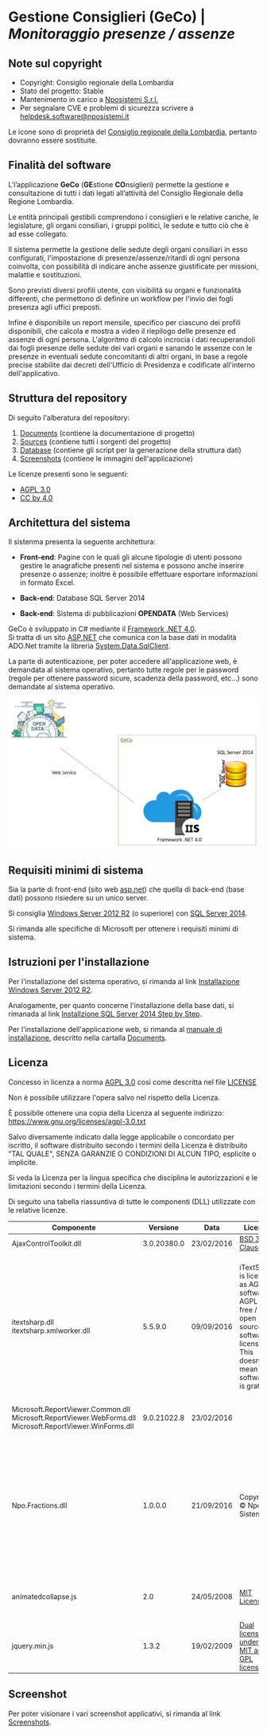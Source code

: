 # **Gestione Consiglieri (GeCo)** | *Monitoraggio presenze / assenze*

## Note sul copyright

* Copyright: Consiglio regionale della Lombardia
* Stato del progetto: Stable
* Mantenimento in carico a [Nposistemi S.r.l.](https://www.nposistemi.it)
* Per segnalare CVE e problemi di sicurezza scrivere a helpdesk.software@nposistemi.it

Le icone sono di proprietà del [Consiglio regionale della Lombardia](https://www.consiglio.regione.lombardia.it/), pertanto dovranno essere sostituite.

## Finalità del software

L'l’applicazione **GeCo** (**GE**stione **CO**nsiglieri) permette la gestione e consultazione di tutti i dati legati all’attività del Consiglio Regionale della Regione Lombardia.

Le entità principali gestibili comprendono i consiglieri e le relative cariche, le legislature, gli organi consiliari, i gruppi politici, le sedute e tutto ciò che è ad esse collegato.

Il sistema permette la gestione delle sedute degli organi consiliari in esso configurati, l'impostazione di presenze/assenze/ritardi di ogni persona coinvolta, con possibilità di indicare anche assenze giustificate per missioni, malattie e sostituzioni.

Sono previsti diversi profili utente, con visibilità su organi e funzionalità differenti, che permettono di definire un workflow per l'invio dei fogli presenza agli uffici preposti.

Infine è disponibile un report mensile, specifico per ciascuno dei profili disponibili, che calcola e mostra a video il riepilogo delle presenze ed assenze di ogni persona. L'algoritmo di calcolo incrocia i dati recuperandoli dai fogli presenze delle sedute dei vari organi e sanando le assenze con le presenze in eventuali sedute concomitanti di altri organi, in base a regole precise stabilite dai decreti dell'Ufficio di Presidenza e codificate all'interno dell'applicativo.


## Struttura del repository

Di seguito l'alberatura del repository:
1. [Documents](Documents/Readme.md) (contiene la documentazione di progetto)
2. [Sources](Sources/Readme.md) (contiene tutti i sorgenti del progetto)
3. [Database](Database/Readme.md) (contiene gli script per la generazione della struttura dati)
4. [Screenshots](Screenshots/Readme.md) (contiene le immagini dell'applicazione)

Le licenze presenti sono le seguenti:
* [AGPL 3.0](https://www.gnu.org/licenses/agpl-3.0.txt)
* [CC by 4.0](https://creativecommons.org/licenses/by/4.0/legalcode)


## Architettura del sistema

Il sistenma presenta la seguente architettura:

* **Front-end**: Pagine con le quali gli alcune tipologie di utenti possono gestire le anagrafiche presenti nel sistema e possono anche inserire presenze o assenze; inoltre è possibile effettuare esportare informazioni in formato Excel.

* **Back-end**: Database SQL Server 2014

* **Back-end**: Sistema di pubblicazioni **OPENDATA** (Web Services)

GeCo è sviluppato in C# mediante il [Framework .NET 4.0](https://docs.microsoft.com/it-it/dotnet/).<br />
Si tratta di un sito [ASP.NET](https://dotnet.microsoft.com/apps/aspnet) che comunica con la base dati in modalità ADO.Net tramite la libreria [System.Data.SqlClient](https://docs.microsoft.com/it-it/dotnet/api/system.data.sqlclient?view=netframework-4.0).

La parte di autenticazione, per poter accedere all'applicazione web, è demandata al sistema operativo, pertanto tutte regole per le password (regole per ottenere password sicure, scadenza della password, etc...) sono demandate al sistema operativo.

![Struttura](Struttura.PNG)

## Requisiti minimi di sistema

Sia la parte di front-end (sito web [asp.net](https://dotnet.microsoft.com/apps/aspnet)) che quella di back-end (base dati) possono risiedere su un unico server.

Si consiglia [Windows Server 2012 R2](https://docs.microsoft.com/it-it/previous-versions/windows/it-pro/windows-server-2012-R2-and-2012/hh801901(v=ws.11)) (o superiore) con [SQL Server 2014](https://www.microsoft.com/en-us/download/details.aspx?id=42295).

Si rimanda alle specifiche di Microsoft per ottenere i requisiti minimi di sistema.

## Istruzioni per l'installazione

Per l'installazione del sistema operativo, si rimanda al link [Installazione Windows Server 2012 R2](https://docs.microsoft.com/en-us/previous-versions/windows/it-pro/windows-server-2012-R2-and-2012/hh831620(v=ws.11)).

Analogamente, per quanto concerne l'installazione della base dati, si rimanada al link [Installzione SQL Server 2014 Step by Step](https://social.technet.microsoft.com/wiki/contents/articles/23878.sql-server-2014-step-by-step-installation.aspx).

Per l'installazione dell'applicazione web, si rimanda al [manuale di installazione](Documents/Install.md), descritto nella cartalla [Documents](Documents/Readme.md).

## Licenza

Concesso in licenza a norma [AGPL 3.0](https://www.gnu.org/licenses/agpl-3.0.txt) cosi come descritta nel file [LICENSE](LICENSE)

Non è possibile utilizzare l'opera salvo nel rispetto della Licenza.

È possibile ottenere una copia della Licenza al seguente indirizzo: https://www.gnu.org/licenses/agpl-3.0.txt

Salvo diversamente indicato dalla legge applicabile o concordato per iscritto, il software distribuito secondo i termini della Licenza è distribuito "TAL QUALE", SENZA GARANZIE O CONDIZIONI DI ALCUN TIPO, esplicite o implicite.

Si veda la Licenza per la lingua specifica che disciplina le autorizzazioni e le limitazioni secondo i termini della Licenza.

Di seguito una tabella riassuntiva di tutte le componenti (DLL) utilizzate con le relative licenze.

| Componente | Versione | Data | Licenza | Note |
| ----------- | -------- | ---- | ------- | ---- |
| AjaxControlToolkit.dll | 3.0.20380.0 | 23/02/2016 | [BSD 3-Clause](https://github.com/DevExpress/AjaxControlToolkit/blob/master/LICENSE.txt) | [Open Source](https://opensource.org/licenses/BSD-3-Clause) | 
| itextsharp.dll<br />itextsharp.xmlworker.dll | 5.5.9.0 | 09/09/2016 | iTextSharp is licensed as AGPL software. AGPL is a free / open source software license. This doesn't mean the software is gratis! | Buying a license is mandatory as soon as you develop commercial activities distributing the iText software inside your product or deploying it on a network without disclosing the source code of your own applications under the AGPL license. | 
| Microsoft.ReportViewer.Common.dll<br />Microsoft.ReportViewer.WebForms.dll<br />Microsoft.ReportViewer.WinForms.dll | 9.0.21022.8 | 23/02/2016 |  | Copyright © Microsoft Corporation. All rights reserved. | 
| Npo.Fractions.dll | 1.0.0.0 | 21/09/2016 | Copyright © Npo Sistemi srl | La proprietà intellettuale del Software “Npo.Fractions.dll” sviluppata da NPO Sistemi srl, appartiene in via esclusiva ad NPO Sistemi srl, atteso che all’utilizzatore viene attribuito unicamente il diritto d'utilizzo in conformità con i termini indicati dalla legge. | 
| animatedcollapse.js | 2.0 | 24/05/2008 | [MIT License](https://github.com/yuheiy/animated-collapse-element/blob/master/LICENSE) | [Animated Collapsible DIV v2.0- (c) Dynamic Drive DHTML code library](http://www.dynamicdrive.com) | 
| jquery.min.js | 1.3.2 | 19/02/2009 | [Dual licensed under the MIT and GPL licenses.](https://jquery.org/license/) |  | 


## Screenshot

Per poter visionare i vari screenshot applicativi, si rimanda al link [Screenshots](Screenshots/Readme.md).
